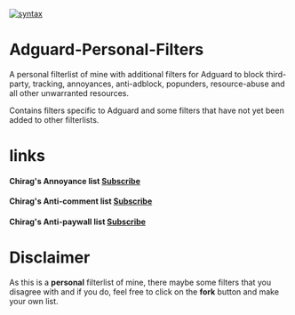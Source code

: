 [![syntax](https://img.shields.io/badge/syntax-AdGuard-%23c61300.svg)](https://kb.adguard.com/en/general/how-to-create-your-own-ad-filters)

# Adguard-Personal-Filters

A personal filterlist of mine with additional filters for Adguard to block third-party, tracking, annoyances, anti-adblock, popunders, resource-abuse and all other unwarranted resources.

Contains filters specific to Adguard and some filters that have not yet been added to other filterlists.

# links
#### Chirag's Annoyance list <a href="https://subscribe.adblockplus.org/?location=https://raw.githubusercontent.com/chirag127/adblock/main/AAll.txt&title=Chirag%20Annoyance%20list">Subscribe</a>

#### Chirag's Anti-comment list <a href="https://subscribe.adblockplus.org/?location=https://raw.githubusercontent.com/chirag127/adblock/main/SP/C.txt&title=Chirag%20Anti-comment%20list">Subscribe</a>

#### Chirag's Anti-paywall list <a href="https://subscribe.adblockplus.org/?location=https://raw.githubusercontent.com/chirag127/adblock/main/SP/APWL.txt&title=Chirag%20Anti-paywall%20list">Subscribe</a>

# Disclaimer 

As this is a **personal** filterlist of mine, there maybe some filters that you disagree with and if you do, feel free to click on the **fork** button and make your own list.
